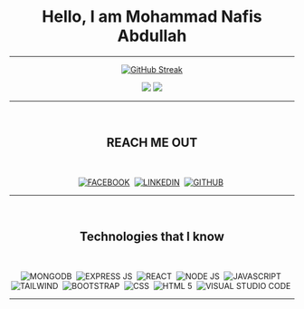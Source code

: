  <h1 align="center">Hello, I am Mohammad Nafis Abdullah</h1>

<div align="center">
 
 <!-- ![ezgif-4-198654169e](https://user-images.githubusercontent.com/92919697/158129322-2403dc29-39ce-4ed5-aab2-13feacc46f79.gif) -->
 
 
 <hr>
 
 [![GitHub Streak](https://github-readme-streak-stats.herokuapp.com/?user=Mohammad-Nafis-Abdullah&theme=graywhite)](https://github.com/DenverCoder1/github-readme-streak-stats)
 
 <img src="https://github-readme-stats.vercel.app/api?username=Mohammad-Nafis-Abdullah&show_icons=true&theme=graywhite&line_height=40"> <img src="https://github-readme-stats.vercel.app/api/top-langs/?username=Mohammad-Nafis-Abdullah&theme=graywhite&hide_langs_below=1">
 
 <!-- <img width="550"  src="https://github-readme-stats.vercel.app/api/top-langs?username=Mohammad-Nafis-Abdullah&show_icons=true&locale=en&layout=compact" alt="Mohammad Nafis Abdullah" /> -->
 
 
 
 
<hr>

</br>

##  **REACH ME OUT**

</br>
 

<a href="https://www.facebook.com/mohammad.nafis.abdullah">![FACEBOOK](https://img.shields.io/badge/Facebook-1877F2?style=for-the-badge&logo=facebook&logoColor=white)</a>&nbsp;
<a href="www.linkedin.com/in/mohammad-nafis-abdullah">![LINKEDIN](https://img.shields.io/badge/LinkedIn-0077B5?style=for-the-badge&logo=linkedin&logoColor=white)</a>&nbsp;
<a href="https://github.com/Mohammad-Nafis-Abdullah">![GITHUB](https://img.shields.io/badge/GitHub-100000?style=for-the-badge&logo=github&logoColor=white)</a>&nbsp;


<hr>
</br>

## Technologies that I know

</br>


![MONGODB](https://img.shields.io/badge/MongoDB-4EA94B?style=for-the-badge&logo=mongodb&logoColor=white)&nbsp;
![EXPRESS JS](https://img.shields.io/badge/Express.js-000000?style=for-the-badge&logo=express&logoColor=white)&nbsp;
![REACT](https://img.shields.io/badge/React-20232A?style=for-the-badge&logo=react&logoColor=61DAFB)&nbsp;
![NODE JS](https://img.shields.io/badge/Node.js-339933?style=for-the-badge&logo=nodedotjs&logoColor=white)&nbsp;
![JAVASCRIPT](https://img.shields.io/badge/JavaScript-323330?style=for-the-badge&logo=javascript&logoColor=F7DF1E)&nbsp;
![TAILWIND](https://img.shields.io/badge/Tailwind_CSS-38B2AC?style=for-the-badge&logo=tailwind-css&logoColor=white)&nbsp;
![BOOTSTRAP](https://img.shields.io/badge/Bootstrap-563D7C?style=for-the-badge&logo=bootstrap&logoColor=white)&nbsp;
![CSS](https://img.shields.io/badge/CSS3-1572B6?style=for-the-badge&logo=css3&logoColor=white)&nbsp;
![HTML 5](https://img.shields.io/badge/HTML5-E34F26?style=for-the-badge&logo=html5&logoColor=white)&nbsp;
![VISUAL STUDIO CODE](https://img.shields.io/badge/Visual_Studio_Code-0078D4?style=for-the-badge&logo=visual%20studio%20code&logoColor=white)&nbsp;

</div>

<hr>
